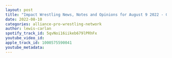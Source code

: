 ```yaml
---
layout: post
title: "Impact Wrestling News, Notes and Opinions for August 9 2022 - Gail Kim, Paige, Stu Grayson and more!"
date: 2022-08-10
categories: alliance-pro-wrestling-network
author: lewis-carlan
spotify_track_id: 5qvNoi16iikeb679lPRhFx
youtube_video_id: 
apple_track_id: 1000575590041
youtube_metadata: 
---
```

